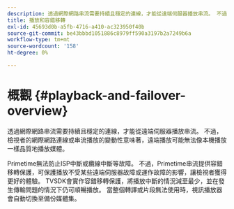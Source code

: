 ```yaml
---
description: 透過網際網路串流需要持續且穩定的連線，才能從遠端伺服器播放串流。 不過，檢視者的網際網路連線或串流播放的變動性意味著，遠端播放可能無法像本機播放一樣品質地播放媒體。
title: 播放和容錯移轉
exl-id: 45693d0b-a5fb-4716-a410-ac323950f40b
source-git-commit: be43bbbd1051886c8979ff590a3197b2a7249b6a
workflow-type: tm+mt
source-wordcount: '158'
ht-degree: 0%

---
```


# 概觀 {#playback-and-failover-overview}

透過網際網路串流需要持續且穩定的連線，才能從遠端伺服器播放串流。 不過，檢視者的網際網路連線或串流播放的變動性意味著，遠端播放可能無法像本機播放一樣品質地播放媒體。

Primetime無法防止ISP中斷或纜線中斷等故障。 不過，Primetime串流提供容錯移轉保護，可保護播放不受某些遠端伺服器故障或運作故障的影響，讓檢視者獲得更好的體驗。 TVSDK會實作容錯移轉保護，將播放中斷的情況減至最少，並在發生傳輸問題的情況下仍可順暢播放。 當整個轉譯或片段無法使用時，視訊播放器會自動切換至備份媒體集。
